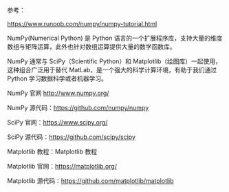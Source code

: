 参考：

https://www.runoob.com/numpy/numpy-tutorial.html

NumPy(Numerical Python) 是 Python 语言的一个扩展程序库，支持大量的维度数组与矩阵运算，此外也针对数组运算提供大量的数学函数库。

NumPy 通常与 SciPy（Scientific Python）和 Matplotlib（绘图库）一起使用， 这种组合广泛用于替代 MatLab，是一个强大的科学计算环境，有助于我们通过 Python 学习数据科学或者机器学习。

NumPy 官网 http://www.numpy.org/

NumPy 源代码：https://github.com/numpy/numpy

SciPy 官网：https://www.scipy.org/

SciPy 源代码：https://github.com/scipy/scipy

Matplotlib 教程：Matplotlib 教程

Matplotlib 官网：https://matplotlib.org/

Matplotlib 源代码：https://github.com/matplotlib/matplotlib

